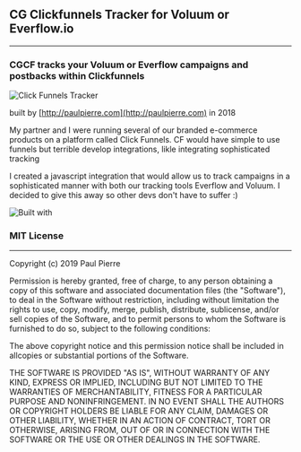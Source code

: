 ## CG Clickfunnels Tracker for Voluum or Everflow.io
- - -

### CGCF tracks your Voluum or Everflow campaigns and postbacks within Clickfunnels


![Click Funnels Tracker](http://paulpierre.com/img/cgcf.jpg)

built by [http://paulpierre.com](http://paulpierre.com) in 2018

My partner and I were running several of our branded e-commerce products on a platform called Click Funnels. CF would have simple to use funnels but terrible develop integrations, likle integrating sophisticated tracking 

I created a javascript integration that would allow us to track campaigns in a sophisticated manner with both our tracking tools Everflow and Voluum. I decided to give this away so other devs don't have to suffer :) 

![Built with](https://i.imgur.com/90Ntz4w.png) 


### MIT License
- - -

Copyright (c) 2019 Paul Pierre

Permission is hereby granted, free of charge, to any person obtaining a copy
of this software and associated documentation files (the "Software"), to deal
in the Software without restriction, including without limitation the rights
to use, copy, modify, merge, publish, distribute, sublicense, and/or sell
copies of the Software, and to permit persons to whom the Software is
furnished to do so, subject to the following conditions:

The above copyright notice and this permission notice shall be included in allcopies or substantial portions of the Software.

THE SOFTWARE IS PROVIDED "AS IS", WITHOUT WARRANTY OF ANY KIND, EXPRESS OR IMPLIED, INCLUDING BUT NOT LIMITED TO THE WARRANTIES OF MERCHANTABILITY, FITNESS FOR A PARTICULAR PURPOSE AND NONINFRINGEMENT. IN NO EVENT SHALL THE
AUTHORS OR COPYRIGHT HOLDERS BE LIABLE FOR ANY CLAIM, DAMAGES OR OTHER LIABILITY, WHETHER IN AN ACTION OF CONTRACT, TORT OR OTHERWISE, ARISING FROM, OUT OF OR IN CONNECTION WITH THE SOFTWARE OR THE USE OR OTHER DEALINGS IN THE SOFTWARE.
